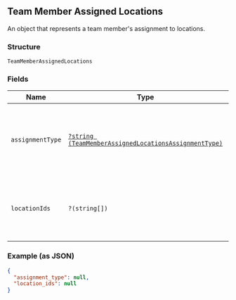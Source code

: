 ## Team Member Assigned Locations

An object that represents a team member's assignment to locations.

### Structure

`TeamMemberAssignedLocations`

### Fields

| Name | Type | Tags | Description |
|  --- | --- | --- | --- |
| `assignmentType` | [`?string (TeamMemberAssignedLocationsAssignmentType)`](/doc/models/team-member-assigned-locations-assignment-type.md) | Optional | Enumerates the possible assignment types the team member can have |
| `locationIds` | `?(string[])` | Optional | The locations that the team member is assigned to. |

### Example (as JSON)

```json
{
  "assignment_type": null,
  "location_ids": null
}
```


